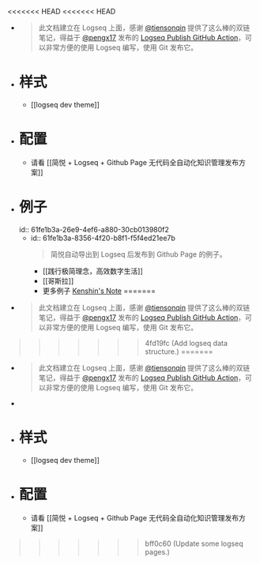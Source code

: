 <<<<<<< HEAD
<<<<<<< HEAD
- > 此文档建立在 Logseq 上面，感谢 [@tiensonqin](https://twitter.com/tiensonqin) 提供了这么棒的双链笔记，得益于 [@pengx17](https://twitter.com/pengx17) 发布的 [Logseq Publish GitHub Action](https://pengx17.github.io/knowledge-garden/#/page/logseq%20publish%20github%20action)，可以非常方便的使用 Logseq 编写，使用 Git 发布它。
- # 样式
	- [[logseq dev theme]]
- # 配置
	- 请看 [[简悦 + Logseq + Github Page 无代码全自动化知识管理发布方案]]
- # 例子
  id:: 61fe1b3a-26e9-4ef6-a880-30cb013980f2
	- id:: 61fe1b3a-8356-4f20-b8f1-f5f4ed21ee7b
	  > 简悦自动导出到 Logseq 后发布到 Github Page 的例子。
		- [[践行极简理念，高效数字生活]]
		- [[哥斯拉]]
		- 更多例子 [Kenshin's Note](https://kenshin.wang/note)
=======
- > 此文档建立在 Logseq 上面，感谢 [@tiensonqin](https://twitter.com/tiensonqin) 提供了这么棒的双链笔记，得益于 [@pengx17](https://twitter.com/pengx17) 发布的 [Logseq Publish GitHub Action](https://pengx17.github.io/knowledge-garden/#/page/logseq%20publish%20github%20action)，可以非常方便的使用 Logseq 编写，使用 Git 发布它。
>>>>>>> 4fd19fc (Add logseq data structure.)
=======
- > 此文档建立在 Logseq 上面，感谢 [@tiensonqin](https://twitter.com/tiensonqin) 提供了这么棒的双链笔记，得益于 [@pengx17](https://twitter.com/pengx17) 发布的 [Logseq Publish GitHub Action](https://pengx17.github.io/knowledge-garden/#/page/logseq%20publish%20github%20action)，可以非常方便的使用 Logseq 编写，使用 Git 发布它。
-
- # 样式
	- [[logseq dev theme]]
- # 配置
	- 请看 [[简悦 + Logseq + Github Page 无代码全自动化知识管理发布方案]]
>>>>>>> bff0c60 (Update some logseq pages.)
